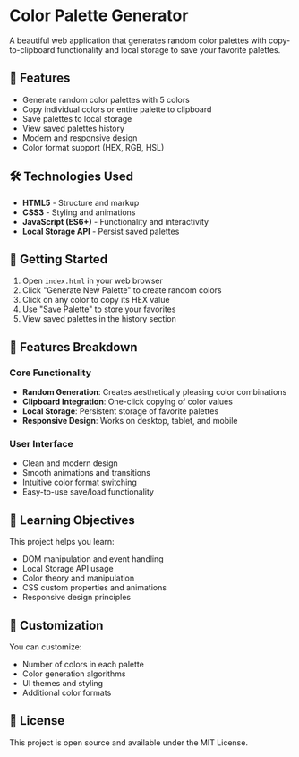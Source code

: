 # Color Palette Generator

A beautiful web application that generates random color palettes with copy-to-clipboard functionality and local storage to save your favorite palettes.

## 🎨 Features

- Generate random color palettes with 5 colors
- Copy individual colors or entire palette to clipboard
- Save palettes to local storage
- View saved palettes history
- Modern and responsive design
- Color format support (HEX, RGB, HSL)

## 🛠️ Technologies Used

- **HTML5** - Structure and markup
- **CSS3** - Styling and animations
- **JavaScript (ES6+)** - Functionality and interactivity
- **Local Storage API** - Persist saved palettes

## 🚀 Getting Started

1. Open `index.html` in your web browser
2. Click "Generate New Palette" to create random colors
3. Click on any color to copy its HEX value
4. Use "Save Palette" to store your favorites
5. View saved palettes in the history section

## 📱 Features Breakdown

### Core Functionality
- **Random Generation**: Creates aesthetically pleasing color combinations
- **Clipboard Integration**: One-click copying of color values
- **Local Storage**: Persistent storage of favorite palettes
- **Responsive Design**: Works on desktop, tablet, and mobile

### User Interface
- Clean and modern design
- Smooth animations and transitions
- Intuitive color format switching
- Easy-to-use save/load functionality

## 🎯 Learning Objectives

This project helps you learn:
- DOM manipulation and event handling
- Local Storage API usage
- Color theory and manipulation
- CSS custom properties and animations
- Responsive design principles

## 🔧 Customization

You can customize:
- Number of colors in each palette
- Color generation algorithms
- UI themes and styling
- Additional color formats

## 📄 License

This project is open source and available under the MIT License.
